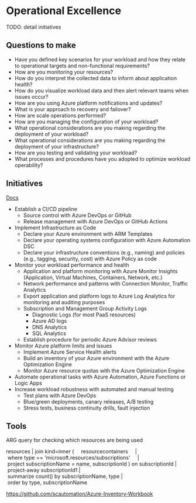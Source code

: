 # Operational Excellence

TODO: detail initiatives

## Questions to make 

* Have you defined key scenarios for your workload and how they relate to operational targets and non-functional requirements?
* How are you monitoring your resources?
* How do you interpret the collected data to inform about application health?
* How do you visualize workload data and then alert relevant teams when issues occur?
* How are you using Azure platform notifications and updates?
* What is your approach to recovery and failover?
* How are scale operations performed?
* How are you managing the configuration of your workload?
* What operational considerations are you making regarding the deployment of your workload?
* What operational considerations are you making regarding the deployment of your infrastructure?
* How are you testing and validating your workload?
* What processes and procedures have you adopted to optimize workload operability?

## Initiatives

[Docs](https://docs.microsoft.com/en-us/azure/architecture/framework/devops/overview)

* Establish a CI/CD pipeline
    * Source control with Azure DevOps or GitHub
    * Release management with Azure DevOps or GitHub Actions
* Implement Infrastructure as Code
    * Declare your Azure environment with ARM Templates
    * Declare your operating systems configuration with Azure Automation DSC
    * Declare your infrastructure conventions (e.g., naming) and policies (e.g., tagging, security, cost) with Azure Policy as code
* Monitor your workload performance and health
    * Application and platform monitoring with Azure Monitor Insights (Application, Virtual Machines, Containers, Network, etc.)
    * Network performance and patterns with Connection Monitor, Traffic Analytics
    * Export application and platform logs to Azure Log Analytics for monitoring and auditing purposes
    * Subscription and Management Group Activity Logs
        * Diagnostic Logs (for most PaaS resources)
        * Azure AD logs
        * DNS Analytics
        * SQL Analytics
    * Establish procedure for periodic Azure Advisor reviews
* Monitor Azure platform limits and issues
    * Implement Azure Service Health alerts
    * Build an inventory of your Azure environment with the Azure Optimization Engine
    * Monitor Azure resource quotas with the Azure Optimization Engine
* Automate operational tasks with Azure Automation, Azure Functions or Logic Apps
* Increase workload robustness with automated and manual testing
    * Test plans with Azure DevOps
    * Blue/green deployments, canary releases, A/B testing
    * Stress tests, business continuity drills, fault injection

## Tools

ARG query for checking which resources are being used

resources
| join kind=inner (
    resourcecontainers
    | where type == 'microsoft.resources/subscriptions'
    | project subscriptionName = name, subscriptionId
) on subscriptionId
| project-away subscriptionId1
| summarize count() by subscriptionName, type
| order by type, subscriptionName

https://github.com/scautomation/Azure-Inventory-Workbook